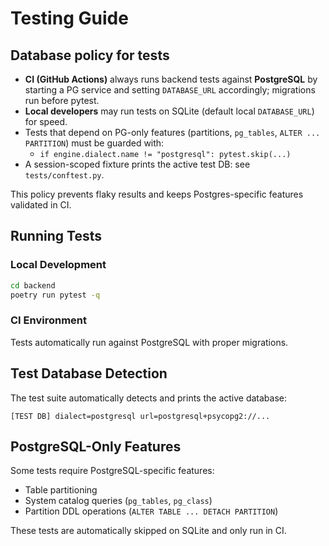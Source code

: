 # Testing Guide

## Database policy for tests

- **CI (GitHub Actions)** always runs backend tests against **PostgreSQL** by starting a PG service and setting `DATABASE_URL` accordingly; migrations run before pytest.
- **Local developers** may run tests on SQLite (default local `DATABASE_URL`) for speed.
- Tests that depend on PG-only features (partitions, `pg_tables`, `ALTER ... PARTITION`) must be guarded with:
  - `if engine.dialect.name != "postgresql": pytest.skip(...)`
- A session-scoped fixture prints the active test DB: see `tests/conftest.py`.

This policy prevents flaky results and keeps Postgres-specific features validated in CI.

## Running Tests

### Local Development
```bash
cd backend
poetry run pytest -q
```

### CI Environment
Tests automatically run against PostgreSQL with proper migrations.

## Test Database Detection

The test suite automatically detects and prints the active database:
```
[TEST DB] dialect=postgresql url=postgresql+psycopg2://...
```

## PostgreSQL-Only Features

Some tests require PostgreSQL-specific features:
- Table partitioning
- System catalog queries (`pg_tables`, `pg_class`)
- Partition DDL operations (`ALTER TABLE ... DETACH PARTITION`)

These tests are automatically skipped on SQLite and only run in CI.
